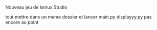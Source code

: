Nouveau jeu de Ismux Studio

tout mettre dans un meme dossier et lancer main.py
displayyy.py pas encore au point
